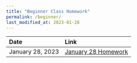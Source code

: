 ```yaml
---
title: "Beginner Class Homework"
permalink: /beginner/
last_modified_at: 2023-01-28
---
```


| Date | Link  |
| :--- |  :--- |
|January 28, 2023| [January 28 Homework](https://forms.gle/SL4Lb96DVDK3np3w6)|